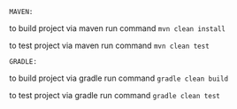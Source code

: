     MAVEN:

to build project via maven run command `mvn clean install`

to test project via maven run command `mvn clean test`

    GRADLE:

to build project via gradle run command `gradle clean build`

to test project via gradle run command `gradle clean test`